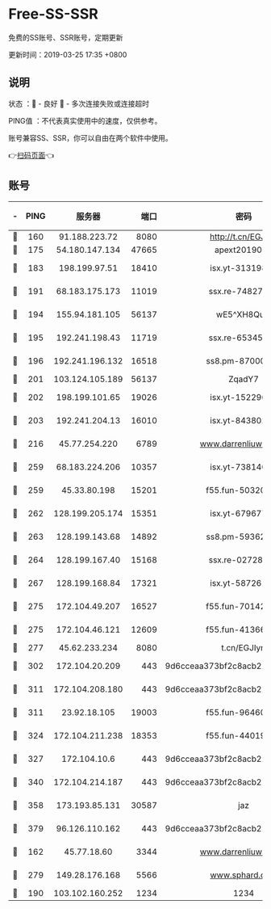 # Free-SS-SSR

免费的SS账号、SSR账号，定期更新

更新时间：2019-03-25 17:35 +0800

## 说明

状态     ：🙂 - 良好 🙁 - 多次连接失败或连接超时

PING值   ：不代表真实使用中的速度，仅供参考。

账号兼容SS、SSR，你可以自由在两个软件中使用。

👉[扫码页面](https://liesauer.github.io/Free-SS-SSR/)👈

## 账号

|-|PING|服务器|端口|密码|加密方式|区域|
|:----:|:----:|:-----:|-----:|:----:|:----:|:----:|
|🙂|160|91.188.223.72|8080|http://t.cn/EGJIyrl|rc4-md5|RU|
|🙂|175|54.180.147.134|47665|apext2019001|chacha20|KR|
|🙂|183|198.199.97.51|18410|isx.yt-31319888|aes-256-cfb|US|
|🙂|191|68.183.175.173|11019|ssx.re-74827421|aes-256-cfb|US|
|🙂|194|155.94.181.105|56137|wE5^XH8Quw|aes-256-cfb|US|
|🙂|195|192.241.198.43|11719|ssx.re-65345978|aes-256-cfb|US|
|🙂|196|192.241.196.132|16518|ss8.pm-87000545|aes-256-cfb|US|
|🙂|201|103.124.105.189|56137|ZqadY7|chacha20|CN|
|🙂|202|198.199.101.65|19026|isx.yt-15229699|aes-256-cfb|US|
|🙂|203|192.241.204.13|16010|isx.yt-84380277|aes-256-cfb|US|
|🙂|216|45.77.254.220|6789|www.darrenliuwei.com|aes-256-cfb|SG|
|🙂|259|68.183.224.206|10357|isx.yt-73814044|aes-256-cfb|SG|
|🙂|259|45.33.80.198|15201|f55.fun-50320612|aes-256-cfb|US|
|🙂|262|128.199.205.174|15351|isx.yt-67967792|aes-256-cfb|SG|
|🙂|263|128.199.143.68|14892|ss8.pm-59362021|aes-256-cfb|SG|
|🙂|264|128.199.167.40|15168|ssx.re-02728847|aes-256-cfb|SG|
|🙂|267|128.199.168.84|17321|isx.yt-58726125|aes-256-cfb|SG|
|🙂|275|172.104.49.207|16527|f55.fun-70142394|aes-256-cfb|SG|
|🙂|275|172.104.46.121|12609|f55.fun-41366697|aes-256-cfb|SG|
|🙂|277|45.62.233.234|8080|t.cn/EGJIyrl|rc4-md5|CA|
|🙂|302|172.104.20.209|443|9d6cceaa373bf2c8acb22e60b6a58be6|aes-256-cfb|US|
|🙂|311|172.104.208.180|443|9d6cceaa373bf2c8acb22e60b6a58be6|aes-256-cfb|US|
|🙂|311|23.92.18.105|19003|f55.fun-96460512|aes-256-cfb|US|
|🙂|324|172.104.211.238|18353|f55.fun-44019178|aes-256-cfb|US|
|🙂|327|172.104.10.6|443|9d6cceaa373bf2c8acb22e60b6a58be6|aes-256-cfb|US|
|🙂|340|172.104.214.187|443|9d6cceaa373bf2c8acb22e60b6a58be6|aes-256-cfb|US|
|🙂|358|173.193.85.131|30587|jaz|aes-256-cfb|US|
|🙂|379|96.126.110.162|443|9d6cceaa373bf2c8acb22e60b6a58be6|aes-256-cfb|US|
|🙂|162|45.77.18.60|3344|www.darrenliuwei.com|aes-256-cfb|JP|
|🙂|279|149.28.176.168|5566|www.sphard.com|aes-256-cfb|AU|
|🙁|190|103.102.160.252|1234|1234|rc4-md5|JP|

